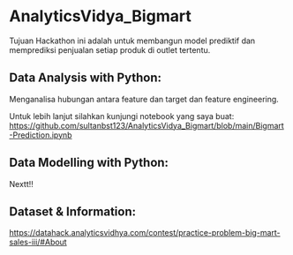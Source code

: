 # AnalyticsVidya_Bigmart

Tujuan Hackathon ini adalah untuk membangun model prediktif dan memprediksi penjualan setiap produk di outlet tertentu.


## Data Analysis with Python:

Menganalisa hubungan antara feature dan target dan feature engineering. 

Untuk lebih lanjut silahkan kunjungi notebook yang saya buat:
https://github.com/sultanbst123/AnalyticsVidya_Bigmart/blob/main/Bigmart-Prediction.ipynb

## Data Modelling with Python:
Nextt!! 

## Dataset & Information:
https://datahack.analyticsvidhya.com/contest/practice-problem-big-mart-sales-iii/#About
